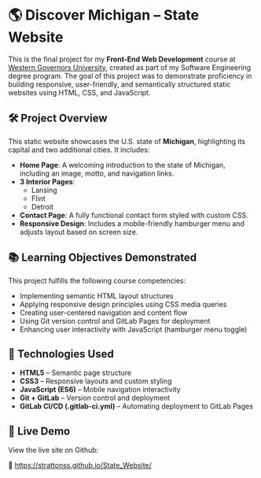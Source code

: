 # 🌎 Discover Michigan – State Website

This is the final project for my **Front-End Web Development** course at [Western Governors University](https://www.wgu.edu/), created as part of my Software Engineering degree program. The goal of this project was to demonstrate proficiency in building responsive, user-friendly, and semantically structured static websites using HTML, CSS, and JavaScript.

## 🛠️ Project Overview

This static website showcases the U.S. state of **Michigan**, highlighting its capital and two additional cities. It includes:

- **Home Page**: A welcoming introduction to the state of Michigan, including an image, motto, and navigation links.
- **3 Interior Pages**:
  - Lansing
  - Flint
  - Detroit
- **Contact Page**: A fully functional contact form styled with custom CSS.
- **Responsive Design**: Includes a mobile-friendly hamburger menu and adjusts layout based on screen size.

## 📚 Learning Objectives Demonstrated

This project fulfills the following course competencies:

- Implementing semantic HTML layout structures
- Applying responsive design principles using CSS media queries
- Creating user-centered navigation and content flow
- Using Git version control and GitLab Pages for deployment
- Enhancing user interactivity with JavaScript (hamburger menu toggle)

## 🧰 Technologies Used

- **HTML5** – Semantic page structure
- **CSS3** – Responsive layouts and custom styling
- **JavaScript (ES6)** – Mobile navigation interactivity
- **Git + GitLab** – Version control and deployment
- **GitLab CI/CD (.gitlab-ci.yml)** – Automating deployment to GitLab Pages

## 🚀 Live Demo

View the live site on Github:

🔗 https://strattonss.github.io/State_Website/ 



